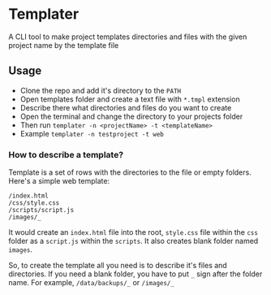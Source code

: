# Templater
A CLI tool to make project templates directories and files with the given project name by the template file

## Usage
* Clone the repo and add it's directory to the `PATH`
* Open templates folder and create a text file with `*.tmpl` extension
* Describe there what directories and files do you want to create
* Open the terminal and change the directory to your projects folder
* Then run `templater -n <projectName> -t <templateName>`
* Example `templater -n testproject -t web`

### How to describe a template?
Template is a set of rows with the directories to the file or empty folders.
Here's a simple web template:

```
/index.html
/css/style.css
/scripts/script.js
/images/_
```

It would create an `index.html` file into the root, `style.css` file within the `css` folder
as a `script.js` within the `scripts`. It also creates blank folder named `images`.

So, to create the template all you need is to describe it's files and directories.
If you need a blank folder, you have to put `_` sign after the folder name.
For example, `/data/backups/_` or `/images/_`